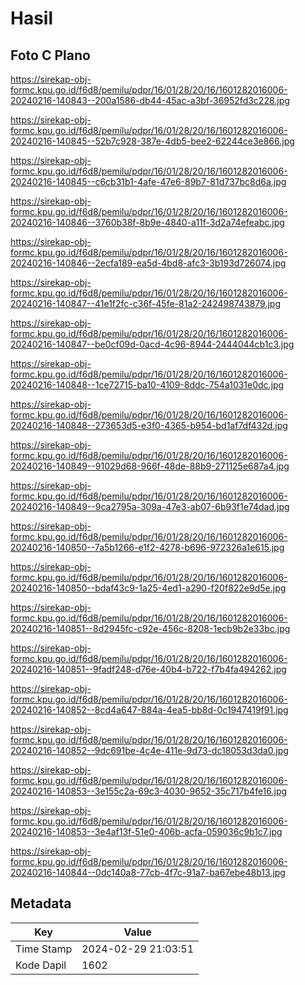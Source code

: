 # Hasil

## Foto C Plano

https://sirekap-obj-formc.kpu.go.id/f6d8/pemilu/pdpr/16/01/28/20/16/1601282016006-20240216-140843--200a1586-db44-45ac-a3bf-36952fd3c228.jpg

https://sirekap-obj-formc.kpu.go.id/f6d8/pemilu/pdpr/16/01/28/20/16/1601282016006-20240216-140845--52b7c928-387e-4db5-bee2-62244ce3e866.jpg

https://sirekap-obj-formc.kpu.go.id/f6d8/pemilu/pdpr/16/01/28/20/16/1601282016006-20240216-140845--c6cb31b1-4afe-47e6-89b7-81d737bc8d6a.jpg

https://sirekap-obj-formc.kpu.go.id/f6d8/pemilu/pdpr/16/01/28/20/16/1601282016006-20240216-140846--3760b38f-8b9e-4840-a11f-3d2a74efeabc.jpg

https://sirekap-obj-formc.kpu.go.id/f6d8/pemilu/pdpr/16/01/28/20/16/1601282016006-20240216-140846--2ecfa189-ea5d-4bd8-afc3-3b193d726074.jpg

https://sirekap-obj-formc.kpu.go.id/f6d8/pemilu/pdpr/16/01/28/20/16/1601282016006-20240216-140847--41e1f2fc-c36f-45fe-81a2-242498743879.jpg

https://sirekap-obj-formc.kpu.go.id/f6d8/pemilu/pdpr/16/01/28/20/16/1601282016006-20240216-140847--be0cf09d-0acd-4c96-8944-2444044cb1c3.jpg

https://sirekap-obj-formc.kpu.go.id/f6d8/pemilu/pdpr/16/01/28/20/16/1601282016006-20240216-140848--1ce72715-ba10-4109-8ddc-754a1031e0dc.jpg

https://sirekap-obj-formc.kpu.go.id/f6d8/pemilu/pdpr/16/01/28/20/16/1601282016006-20240216-140848--273653d5-e3f0-4365-b954-bd1af7df432d.jpg

https://sirekap-obj-formc.kpu.go.id/f6d8/pemilu/pdpr/16/01/28/20/16/1601282016006-20240216-140849--91029d68-966f-48de-88b9-271125e687a4.jpg

https://sirekap-obj-formc.kpu.go.id/f6d8/pemilu/pdpr/16/01/28/20/16/1601282016006-20240216-140849--9ca2795a-309a-47e3-ab07-6b93f1e74dad.jpg

https://sirekap-obj-formc.kpu.go.id/f6d8/pemilu/pdpr/16/01/28/20/16/1601282016006-20240216-140850--7a5b1266-e1f2-4278-b696-972326a1e615.jpg

https://sirekap-obj-formc.kpu.go.id/f6d8/pemilu/pdpr/16/01/28/20/16/1601282016006-20240216-140850--bdaf43c9-1a25-4ed1-a290-f20f822e9d5e.jpg

https://sirekap-obj-formc.kpu.go.id/f6d8/pemilu/pdpr/16/01/28/20/16/1601282016006-20240216-140851--8d2945fc-c92e-456c-8208-1ecb9b2e33bc.jpg

https://sirekap-obj-formc.kpu.go.id/f6d8/pemilu/pdpr/16/01/28/20/16/1601282016006-20240216-140851--9fadf248-d76e-40b4-b722-f7b4fa494262.jpg

https://sirekap-obj-formc.kpu.go.id/f6d8/pemilu/pdpr/16/01/28/20/16/1601282016006-20240216-140852--8cd4a647-884a-4ea5-bb8d-0c1947419f91.jpg

https://sirekap-obj-formc.kpu.go.id/f6d8/pemilu/pdpr/16/01/28/20/16/1601282016006-20240216-140852--9dc691be-4c4e-411e-9d73-dc18053d3da0.jpg

https://sirekap-obj-formc.kpu.go.id/f6d8/pemilu/pdpr/16/01/28/20/16/1601282016006-20240216-140853--3e155c2a-69c3-4030-9652-35c717b4fe16.jpg

https://sirekap-obj-formc.kpu.go.id/f6d8/pemilu/pdpr/16/01/28/20/16/1601282016006-20240216-140853--3e4af13f-51e0-406b-acfa-059036c9b1c7.jpg

https://sirekap-obj-formc.kpu.go.id/f6d8/pemilu/pdpr/16/01/28/20/16/1601282016006-20240216-140844--0dc140a8-77cb-4f7c-91a7-ba67ebe48b13.jpg


## Metadata

| Key        | Value               |
| ---------- | ------------------- |
| Time Stamp | 2024-02-29 21:03:51 |
| Kode Dapil | 1602                |



